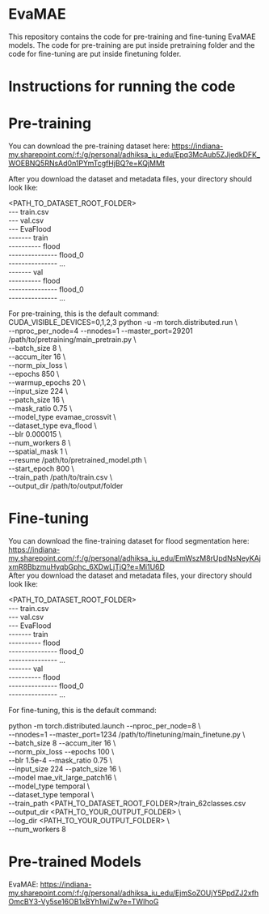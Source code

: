 # EvaMAE

This repository contains the code for pre-training and fine-tuning EvaMAE models. The code for pre-training are put inside pretraining folder and the code for fine-tuning are put inside finetuning folder.  

# Instructions for running the code  

# Pre-training  
You can download the pre-training dataset here: https://indiana-my.sharepoint.com/:f:/g/personal/adhiksa_iu_edu/Epq3McAub5ZJjedkDFK_WOEBNQ5RNsAd0n1PYmTcgfHjBQ?e=KQjMMt  

After you download the dataset and metadata files, your directory should look like:

<PATH_TO_DATASET_ROOT_FOLDER>  
--- train.csv  
--- val.csv  
--- EvaFlood  
------- train  
---------- flood  
--------------- flood_0    
--------------- ...  
------- val  
---------- flood    
--------------- flood_0  
--------------- ...  
  
For pre-training, this is the default command:  
CUDA_VISIBLE_DEVICES=0,1,2,3 python -u -m torch.distributed.run \  
    --nproc_per_node=4 --nnodes=1 --master_port=29201 /path/to/pretraining/main_pretrain.py \  
    --batch_size 8 \  
    --accum_iter 16 \  
    --norm_pix_loss \  
    --epochs 850 \  
    --warmup_epochs 20 \  
    --input_size 224 \  
    --patch_size 16 \  
    --mask_ratio 0.75 \  
    --model_type evamae_crossvit \  
    --dataset_type eva_flood \  
    --blr 0.000015 \  
    --num_workers 8 \  
    --spatial_mask 1 \  
    --resume /path/to/pretrained_model.pth \  
    --start_epoch 800 \  
    --train_path /path/to/train.csv \  
    --output_dir /path/to/output/folder   

# Fine-tuning  
You can download the fine-training dataset for flood segmentation here: https://indiana-my.sharepoint.com/:f:/g/personal/adhiksa_iu_edu/EmWszM8rUpdNsNeyKAjxmR8BbzmuHyqbGphc_6XDwLjTjQ?e=Mi1U6D  
After you download the dataset and metadata files, your directory should look like:

<PATH_TO_DATASET_ROOT_FOLDER>  
--- train.csv  
--- val.csv  
--- EvaFlood  
------- train  
---------- flood  
--------------- flood_0    
--------------- ...  
------- val  
---------- flood    
--------------- flood_0  
--------------- ...  
  
  For fine-tuning, this is the default command:  

  python -m torch.distributed.launch --nproc_per_node=8 \  
    --nnodes=1 --master_port=1234 /path/to/finetuning/main_finetune.py \  
    --batch_size 8 --accum_iter 16 \  
    --norm_pix_loss --epochs 100 \  
    --blr 1.5e-4 --mask_ratio 0.75 \  
    --input_size 224 --patch_size 16 \  
    --model mae_vit_large_patch16 \  
    --model_type temporal \  
    --dataset_type temporal \  
    --train_path <PATH_TO_DATASET_ROOT_FOLDER>/train_62classes.csv  
    --output_dir <PATH_TO_YOUR_OUTPUT_FOLDER> \  
    --log_dir <PATH_TO_YOUR_OUTPUT_FOLDER> \  
    --num_workers 8  


# Pre-trained Models
EvaMAE: https://indiana-my.sharepoint.com/:f:/g/personal/adhiksa_iu_edu/EjmSoZOUjY5PpdZJ2xfhOmcBY3-Vy5se16OB1xBYh1wiZw?e=TWIhoG  
